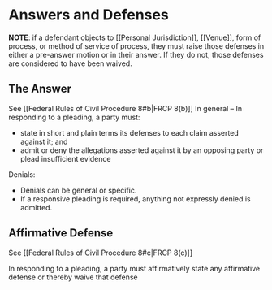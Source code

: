 # Answers and Defenses
**NOTE**: if a defendant objects to [[Personal Jurisdiction]], [[Venue]], form of process, or method of service of process, they must raise those defenses in either a pre-answer motion or in their answer. If they do not, those defenses are considered to have been waived.

## The Answer
See [[Federal Rules of Civil Procedure 8#b|FRCP 8(b)]]
In general – In responding to a pleading, a party must:
* state in short and plain terms its defenses to each claim asserted against it; and
* admit or deny the allegations asserted against it by an opposing party or plead insufficient evidence 

Denials:
* Denials can be general or specific.
* If a responsive pleading is required, anything not expressly denied is admitted.

## Affirmative Defense 
See [[Federal Rules of Civil Procedure 8#c|FRCP 8(c)]]

In responding to a pleading, a party must affirmatively state any affirmative defense or thereby waive that defense 

